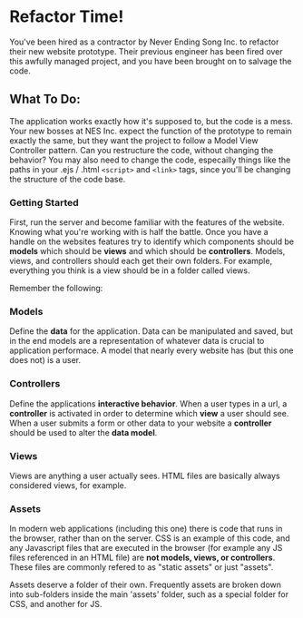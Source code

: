 # Refactor Time!

You've been hired as a contractor by Never Ending Song Inc. to refactor their new website prototype. Their previous engineer has been fired over this awfully managed project, and you have been brought on to salvage the code. 


## What To Do:

The application works exactly how it's supposed to, but the code is a mess. Your new bosses at NES Inc. expect the function of the prototype to remain exactly the same, but they want the project to follow a Model View Controller pattern. Can you restructure the code, without changing the behavior? You may also need to change the code, especailly things like the paths in your .ejs / .html `<script>` and `<link>` tags, since you'll be changing the structure of the code base.

### Getting Started

First, run the server and become familiar with the features of the website. Knowing what you're working with is half the battle. Once you have a handle on the websites features try to identify which components should be __models__ which should be __views__ and which should be __controllers__. Models, views, and controllers should each get their own folders. For example, everything you think is a view should be in a folder called views.

Remember the following:

### Models

Define the __data__ for the application. Data can be manipulated and saved, but in the end models are a representation of whatever data is crucial to application performace. A model that nearly every website has (but this one does not) is a user. 

### Controllers 

Define the applications __interactive behavior__. When a user types in a url, a __controller__ is activated in order to determine which __view__ a user should see. When a user submits a form or other data to your website a __controller__ should be used to alter the __data model__. 

### Views

Views are anything a user actually sees. HTML files are basically always considered views, for example. 

### Assets

In modern web applications (including this one) there is code that runs in the browser, rather than on the server. CSS is an example of this code, and any Javascript files that are executed in the browser (for example any JS files referenced in an HTML file) are __not models, views, or controllers__. These files are commonly refered to as "static assets" or just "assets".

Assets deserve a folder of their own. Frequently assets are broken down into sub-folders inside the main 'assets' folder, such as a special folder for CSS, and another for JS. 